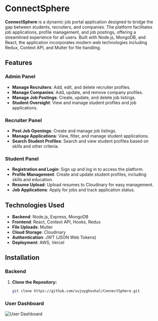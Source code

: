 # ConnectSphere

**ConnectSphere** is a dynamic job portal application designed to bridge the gap between students, recruiters, and companies. The platform facilitates job applications, profile management, and job postings, offering a streamlined experience for all users. Built with Node.js, MongoDB, and React, the application incorporates modern web technologies including Redux, Context API, and Multer for file handling.

## Features

### Admin Panel
- **Manage Recruiters**: Add, edit, and delete recruiter profiles.
- **Manage Companies**: Add, update, and remove company profiles.
- **Manage Job Postings**: Create, update, and delete job listings.
- **Student Oversight**: View and manage student profiles and job applications.

### Recruiter Panel
- **Post Job Openings**: Create and manage job listings.
- **Manage Applications**: View, filter, and manage student applications.
- **Search Student Profiles**: Search and view student profiles based on skills and other criteria.

### Student Panel
- **Registration and Login**: Sign up and log in to access the platform.
- **Profile Management**: Create and update student profiles, including skills and education.
- **Resume Upload**: Upload resumes to Cloudinary for easy management.
- **Job Applications**: Apply for jobs and track application status.

## Technologies Used

- **Backend**: Node.js, Express, MongoDB
- **Frontend**: React, Context API, Hooks, Redux
- **File Uploads**: Multer
- **Cloud Storage**: Cloudinary
- **Authentication**: JWT (JSON Web Tokens)
- **Deployment**: AWS, Vercel

## Installation

### Backend

1. **Clone the Repository:**
   ```bash
   git clone https://github.com/sujoyghoshal/ConnectSphere.git

### User Dashboard
![User Dashboard](./images/dashboard.png)